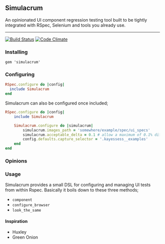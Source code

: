 ## Simulacrum

An opinionated UI component regression testing tool built to be tightly integrated with RSpec, Selenium and tools you already use.

***

[![Build Status](https://travis-ci.org/plasticine/simulacrum.svg)](https://travis-ci.org/plasticine/simulacrum) [![Code Climate](https://codeclimate.com/github/plasticine/simulacrum.png)](https://codeclimate.com/github/plasticine/simulacrum)

### Installing
`gem 'simulacrum'`

### Configuring

```ruby
RSpec.configure do |config|
  include Simulacrum
end
```

Simulacrum can also be configured once included;

```ruby
RSpec.configure do |config|
	include Simulacrum

	Simulacrum.configure do |simulacrum|
		simulacrum.images_path = 'somewhere/example/spec/ui_specs'
		simulacrum.acceptable_delta = 0.1 # allow a maximum of 0.1% difference
		config.defaults.capture_selector = '.kayessess__examples'
	end
end
```

### Opinions

### Usage

Simulacrum provides a small DSL for configuring and managing UI tests from within Rspec. Basically it boils down to these three methods;

- `component`
- `configure_browser`
- `look_the_same`

#### Inspiration

- Huxley
- Green Onion
